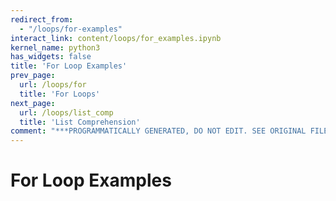 ```yaml
---
redirect_from:
  - "/loops/for-examples"
interact_link: content/loops/for_examples.ipynb
kernel_name: python3
has_widgets: false
title: 'For Loop Examples'
prev_page:
  url: /loops/for
  title: 'For Loops'
next_page:
  url: /loops/list_comp
  title: 'List Comprehension'
comment: "***PROGRAMMATICALLY GENERATED, DO NOT EDIT. SEE ORIGINAL FILES IN /content***"
---
```

# For Loop Examples


